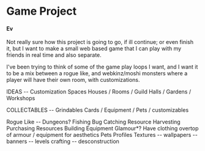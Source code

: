 # Game Project

#### Ev

Not really sure how this project is going to go, if ill continue; or even finish it, but I want to make a small web based game that I can play with my friends in real time and also separate.

I've been trying to think of some of the game play loops I want, and I want it to be a mix between a rogue like, and webkinz/moshi monsters where a player will have their own room, with customizations.

IDEAS -- Customization Spaces
Houses / Rooms / Guild Halls / Gardens / Workshops

COLLECTABLES -- Grindables
Cards / Equipment / Pets / customizables

Rogue Like -- Dungeons?
Fishing
Bug Catching
Resource Harvesting
Purchasing Resources
Building Equipment
Glamour\*? Have clothing overtop of armour / equipment for aesthetics
Pets
Profiles
Textures -- wallpapers -- banners -- levels
crafting -- desconstruction
